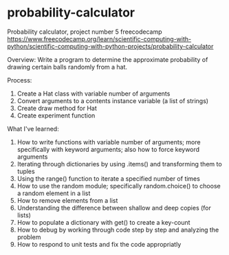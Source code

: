 # probability-calculator
Probability calculator, project number 5 freecodecamp
https://www.freecodecamp.org/learn/scientific-computing-with-python/scientific-computing-with-python-projects/probability-calculator

Overview: Write a program to determine the approximate probability of drawing certain balls randomly from a hat.

Process:
1. Create a Hat class with variable number of arguments
2. Convert arguments to a contents instance variable (a list of strings)
3. Create draw method for Hat
4. Create experiment function

What I've learned:
1. How to write functions with variable number of arguments; more specifically with keyword arguments; also how to force keyword arguments
2. Iterating through dictionaries by using .items() and transforming them to tuples
3. Using the range() function to iterate a specified number of times
4. How to use the random module; specifically random.choice() to choose a random element in a list
5. How to remove elements from a list
6. Understanding the difference between shallow and deep copies (for lists)
7. How to populate a dictionary with get() to create a key-count
8. How to debug by working through code step by step and analyzing the problem
9. How to respond to unit tests and fix the code appropriatly

